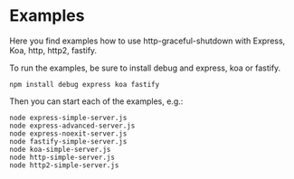 # Examples

Here you find examples how to use http-graceful-shutdown with Express, Koa, http, http2, fastify.

To run the examples, be sure to install debug and express, koa or fastify.

```
npm install debug express koa fastify
```

Then you can start each of the examples, e.g.:

```
node express-simple-server.js
node express-advanced-server.js
node express-noexit-server.js
node fastify-simple-server.js
node koa-simple-server.js
node http-simple-server.js
node http2-simple-server.js
```
